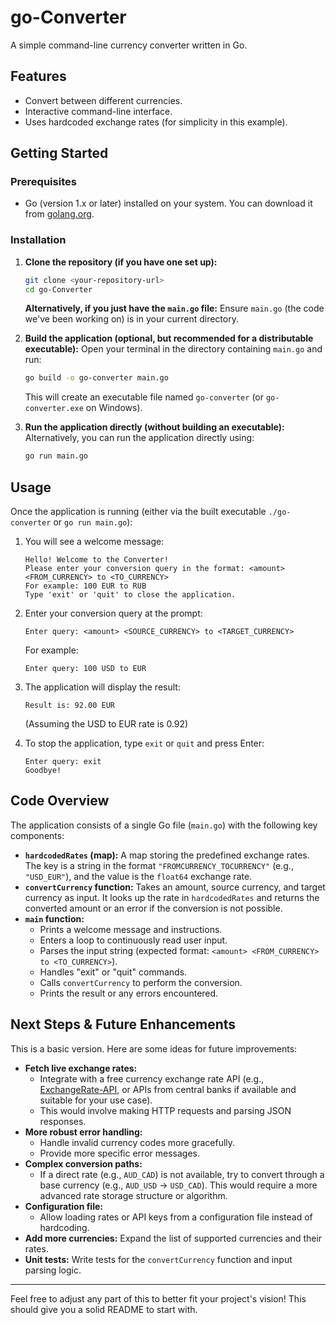 # go-Converter

A simple command-line currency converter written in Go.

## Features

* Convert between different currencies.
* Interactive command-line interface.
* Uses hardcoded exchange rates (for simplicity in this example).

## Getting Started

### Prerequisites

* Go (version 1.x or later) installed on your system. You can download it from [golang.org](https://golang.org/dl/).

### Installation

1.  **Clone the repository (if you have one set up):**
    ```bash
    git clone <your-repository-url>
    cd go-Converter
    ```
    **Alternatively, if you just have the `main.go` file:**
    Ensure `main.go` (the code we've been working on) is in your current directory.

2.  **Build the application (optional, but recommended for a distributable executable):**
    Open your terminal in the directory containing `main.go` and run:
    ```bash
    go build -o go-converter main.go
    ```
    This will create an executable file named `go-converter` (or `go-converter.exe` on Windows).

3.  **Run the application directly (without building an executable):**
    Alternatively, you can run the application directly using:
    ```bash
    go run main.go
    ```

## Usage

Once the application is running (either via the built executable `./go-converter` or `go run main.go`):

1.  You will see a welcome message:
    ```
    Hello! Welcome to the Converter!
    Please enter your conversion query in the format: <amount> <FROM_CURRENCY> to <TO_CURRENCY>
    For example: 100 EUR to RUB
    Type 'exit' or 'quit' to close the application.
    ```

2.  Enter your conversion query at the prompt:
    ```
    Enter query: <amount> <SOURCE_CURRENCY> to <TARGET_CURRENCY>
    ```
    For example:
    ```
    Enter query: 100 USD to EUR
    ```

3.  The application will display the result:
    ```
    Result is: 92.00 EUR
    ```
    (Assuming the USD to EUR rate is 0.92)

4.  To stop the application, type `exit` or `quit` and press Enter:
    ```
    Enter query: exit
    Goodbye!
    ```

## Code Overview

The application consists of a single Go file (`main.go`) with the following key components:

* **`hardcodedRates` (map):** A map storing the predefined exchange rates. The key is a string in the format `"FROMCURRENCY_TOCURRENCY"` (e.g., `"USD_EUR"`), and the value is the `float64` exchange rate.
* **`convertCurrency` function:** Takes an amount, source currency, and target currency as input. It looks up the rate in `hardcodedRates` and returns the converted amount or an error if the conversion is not possible.
* **`main` function:**
    * Prints a welcome message and instructions.
    * Enters a loop to continuously read user input.
    * Parses the input string (expected format: `<amount> <FROM_CURRENCY> to <TO_CURRENCY>`).
    * Handles "exit" or "quit" commands.
    * Calls `convertCurrency` to perform the conversion.
    * Prints the result or any errors encountered.

## Next Steps & Future Enhancements

This is a basic version. Here are some ideas for future improvements:

* **Fetch live exchange rates:**
    * Integrate with a free currency exchange rate API (e.g., [ExchangeRate-API](https://www.exchangerate-api.com/), or APIs from central banks if available and suitable for your use case).
    * This would involve making HTTP requests and parsing JSON responses.
* **More robust error handling:**
    * Handle invalid currency codes more gracefully.
    * Provide more specific error messages.
* **Complex conversion paths:**
    * If a direct rate (e.g., `AUD_CAD`) is not available, try to convert through a base currency (e.g., `AUD_USD` -> `USD_CAD`). This would require a more advanced rate storage structure or algorithm.
* **Configuration file:**
    * Allow loading rates or API keys from a configuration file instead of hardcoding.
* **Add more currencies:** Expand the list of supported currencies and their rates.
* **Unit tests:** Write tests for the `convertCurrency` function and input parsing logic.

---

Feel free to adjust any part of this to better fit your project's vision! This should give you a solid README to start with.
